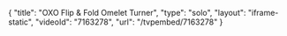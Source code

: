 {
    "title": "OXO Flip & Fold Omelet Turner",
    "type": "solo",
    "layout": "iframe-static",
    "videoId": "7163278",
    "url": "\/tvpembed\/7163278"
}